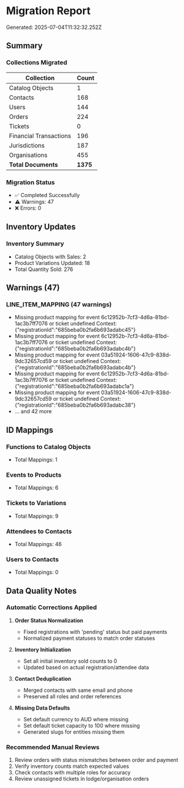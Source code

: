 # Migration Report

Generated: 2025-07-04T11:32:32.252Z

## Summary

### Collections Migrated

| Collection | Count |
|------------|-------|
| Catalog Objects | 1 |
| Contacts | 168 |
| Users | 144 |
| Orders | 224 |
| Tickets | 0 |
| Financial Transactions | 196 |
| Jurisdictions | 187 |
| Organisations | 455 |
| **Total Documents** | **1375** |

### Migration Status

- ✅ Completed Successfully
- ⚠️ Warnings: 47
- ❌ Errors: 0

## Inventory Updates

### Inventory Summary

- Catalog Objects with Sales: 2
- Product Variations Updated: 18
- Total Quantity Sold: 276

## Warnings (47)

### LINE_ITEM_MAPPING (47 warnings)

- Missing product mapping for event 6c12952b-7cf3-4d6a-81bd-1ac3b7ff7076 or ticket undefined
  Context: {"registrationId":"685beba0b2fa6b693adabc45"}
- Missing product mapping for event 6c12952b-7cf3-4d6a-81bd-1ac3b7ff7076 or ticket undefined
  Context: {"registrationId":"685beba0b2fa6b693adabc4b"}
- Missing product mapping for event 03a51924-1606-47c9-838d-9dc32657cd59 or ticket undefined
  Context: {"registrationId":"685beba0b2fa6b693adabc4b"}
- Missing product mapping for event 6c12952b-7cf3-4d6a-81bd-1ac3b7ff7076 or ticket undefined
  Context: {"registrationId":"685beba0b2fa6b693adabc1a"}
- Missing product mapping for event 03a51924-1606-47c9-838d-9dc32657cd59 or ticket undefined
  Context: {"registrationId":"685beba0b2fa6b693adabc38"}
- ... and 42 more

## ID Mappings

### Functions to Catalog Objects
- Total Mappings: 1

### Events to Products  
- Total Mappings: 6

### Tickets to Variations
- Total Mappings: 9

### Attendees to Contacts
- Total Mappings: 46

### Users to Contacts
- Total Mappings: 0

## Data Quality Notes

### Automatic Corrections Applied

1. **Order Status Normalization**
   - Fixed registrations with 'pending' status but paid payments
   - Normalized payment statuses to match order statuses

2. **Inventory Initialization**
   - Set all initial inventory sold counts to 0
   - Updated based on actual registration/attendee data

3. **Contact Deduplication**
   - Merged contacts with same email and phone
   - Preserved all roles and order references

4. **Missing Data Defaults**
   - Set default currency to AUD where missing
   - Set default ticket capacity to 100 where missing
   - Generated slugs for entities missing them

### Recommended Manual Reviews

1. Review orders with status mismatches between order and payment
2. Verify inventory counts match expected values
3. Check contacts with multiple roles for accuracy
4. Review unassigned tickets in lodge/organisation orders

